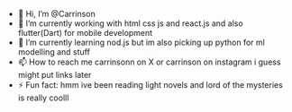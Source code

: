 - 👋 Hi, I’m @Carrinson
- 👀 I’m currently working with html css js and react.js and also flutter(Dart) for mobile development
- 🌱 I’m currently learning nod.js but im also picking up python for ml modelling and stuff
- 📫 How to reach me carrinsonn on X or carrinson on instagram i guess might put links later 
- ⚡ Fun fact: hmm ive been reading light novels and lord of the mysteries is really coolll

<!---
Carrinson/Carrinson is a ✨ special ✨ repository because its `README.md` (this file) appears on your GitHub profile.
You can click the Preview link to take a look at your changes.
--->
